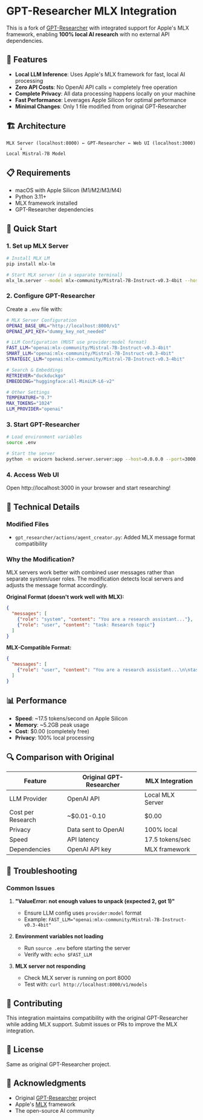 # GPT-Researcher MLX Integration

This is a fork of [GPT-Researcher](https://github.com/assafelovic/gpt-researcher) with integrated support for Apple's MLX framework, enabling **100% local AI research** with no external API dependencies.

## 🎯 Features

- **Local LLM Inference**: Uses Apple's MLX framework for fast, local AI processing
- **Zero API Costs**: No OpenAI API calls = completely free operation
- **Complete Privacy**: All data processing happens locally on your machine
- **Fast Performance**: Leverages Apple Silicon for optimal performance
- **Minimal Changes**: Only 1 file modified from original GPT-Researcher

## 🏗️ Architecture

```
MLX Server (localhost:8000) ← GPT-Researcher ← Web UI (localhost:3000)
     ↓
Local Mistral-7B Model
```

## 📋 Requirements

- macOS with Apple Silicon (M1/M2/M3/M4)
- Python 3.11+
- MLX framework installed
- GPT-Researcher dependencies

## 🚀 Quick Start

### 1. Set up MLX Server
```bash
# Install MLX LM
pip install mlx-lm

# Start MLX server (in a separate terminal)
mlx_lm.server --model mlx-community/Mistral-7B-Instruct-v0.3-4bit --host 0.0.0.0 --port 8000
```

### 2. Configure GPT-Researcher
Create a `.env` file with:
```bash
# MLX Server Configuration
OPENAI_BASE_URL="http://localhost:8000/v1"
OPENAI_API_KEY="dummy_key_not_needed"

# LLM Configuration (MUST use provider:model format)
FAST_LLM="openai:mlx-community/Mistral-7B-Instruct-v0.3-4bit"
SMART_LLM="openai:mlx-community/Mistral-7B-Instruct-v0.3-4bit"
STRATEGIC_LLM="openai:mlx-community/Mistral-7B-Instruct-v0.3-4bit"

# Search & Embeddings
RETRIEVER="duckduckgo"
EMBEDDING="huggingface:all-MiniLM-L6-v2"

# Other Settings
TEMPERATURE="0.7"
MAX_TOKENS="1024"
LLM_PROVIDER="openai"
```

### 3. Start GPT-Researcher
```bash
# Load environment variables
source .env

# Start the server
python -m uvicorn backend.server.server:app --host=0.0.0.0 --port=3000 --reload
```

### 4. Access Web UI
Open http://localhost:3000 in your browser and start researching!

## 🔧 Technical Details

### Modified Files
- `gpt_researcher/actions/agent_creator.py`: Added MLX message format compatibility

### Why the Modification?
MLX servers work better with combined user messages rather than separate system/user roles. The modification detects local servers and adjusts the message format accordingly.

**Original Format (doesn't work well with MLX):**
```json
{
  "messages": [
    {"role": "system", "content": "You are a research assistant..."},
    {"role": "user", "content": "task: Research topic"}
  ]
}
```

**MLX-Compatible Format:**
```json
{
  "messages": [
    {"role": "user", "content": "You are a research assistant...\n\ntask: Research topic"}
  ]
}
```

## 📊 Performance

- **Speed**: ~17.5 tokens/second on Apple Silicon
- **Memory**: ~5.2GB peak usage
- **Cost**: $0.00 (completely free)
- **Privacy**: 100% local processing

## 🔍 Comparison with Original

| Feature | Original GPT-Researcher | MLX Integration |
|---------|------------------------|-----------------|
| LLM Provider | OpenAI API | Local MLX Server |
| Cost per Research | ~$0.01-0.10 | $0.00 |
| Privacy | Data sent to OpenAI | 100% local |
| Speed | API latency | 17.5 tokens/sec |
| Dependencies | OpenAI API key | MLX framework |

## 🐛 Troubleshooting

### Common Issues

1. **"ValueError: not enough values to unpack (expected 2, got 1)"**
   - Ensure LLM config uses `provider:model` format
   - Example: `FAST_LLM="openai:mlx-community/Mistral-7B-Instruct-v0.3-4bit"`

2. **Environment variables not loading**
   - Run `source .env` before starting the server
   - Verify with: `echo $FAST_LLM`

3. **MLX server not responding**
   - Check MLX server is running on port 8000
   - Test with: `curl http://localhost:8000/v1/models`

## 🤝 Contributing

This integration maintains compatibility with the original GPT-Researcher while adding MLX support. Submit issues or PRs to improve the MLX integration.

## 📄 License

Same as original GPT-Researcher project.

## 🙏 Acknowledgments

- Original [GPT-Researcher](https://github.com/assafelovic/gpt-researcher) project
- Apple's [MLX](https://github.com/ml-explore/mlx) framework
- The open-source AI community 